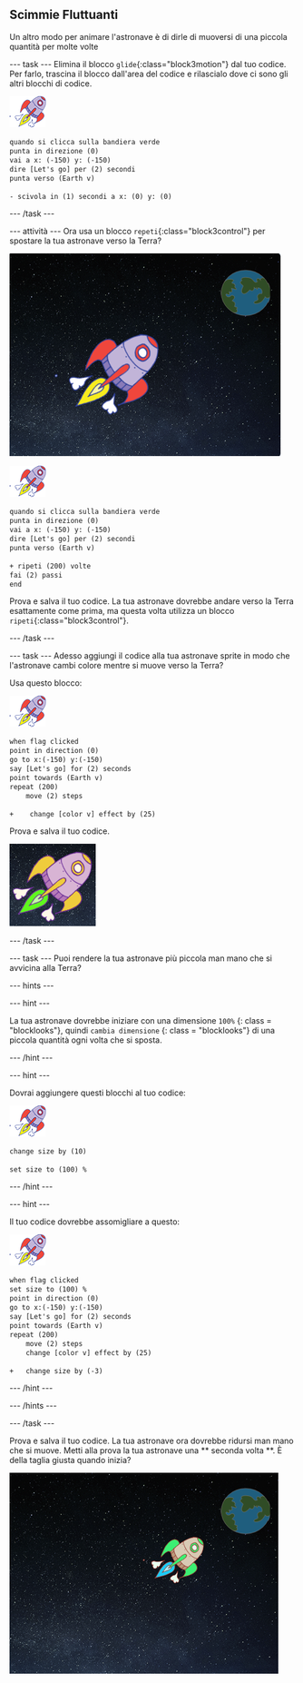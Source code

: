 ## Scimmie Fluttuanti

Un altro modo per animare l'astronave è di dirle di muoversi di una piccola quantità per molte volte

\--- task \--- Elimina il blocco `glide`{:class="block3motion"} dal tuo codice. Per farlo, trascina il blocco dall'area del codice e rilascialo dove ci sono gli altri blocchi di codice.

![Sprite 'Spaceship'](images/sprite-spaceship.png)

```blocks3
quando si clicca sulla bandiera verde
punta in direzione (0)
vai a x: (-150) y: (-150)
dire [Let's go] per (2) secondi
punta verso (Earth v)

- scivola in (1) secondi a x: (0) y: (0)
```

\--- /task \---

\--- attività \--- Ora usa un blocco `repeti`{:class="block3control"} per spostare la tua astronave verso la Terra?

![Testare l'animazione di un'astronave](images/space-animate-stage.png)

![Sprite 'Spaceship'](images/sprite-spaceship.png)

```blocks3
quando si clicca sulla bandiera verde
punta in direzione (0)
vai a x: (-150) y: (-150)
dire [Let's go] per (2) secondi
punta verso (Earth v)

+ ripeti (200) volte 
fai (2) passi
end
```

Prova e salva il tuo codice. La tua astronave dovrebbe andare verso la Terra esattamente come prima, ma questa volta utilizza un blocco `ripeti`{:class="block3control"}.

\--- /task \---

\--- task \--- Adesso aggiungi il codice alla tua astronave sprite in modo che l'astronave cambi colore mentre si muove verso la Terra?

Usa questo blocco:

![Sprite 'Spaceship'](images/sprite-spaceship.png)

```blocks3
when flag clicked
point in direction (0)
go to x:(-150) y:(-150)
say [Let's go] for (2) seconds
point towards (Earth v)
repeat (200)
    move (2) steps

+    change [color v] effect by (25)
```

Prova e salva il tuo codice.

![Testare un'astronave che cambia colore](images/space-colour-test.png)

\--- /task \---

\--- task \--- Puoi rendere la tua astronave più piccola man mano che si avvicina alla Terra?

\--- hints \---

\--- hint \---

La tua astronave dovrebbe iniziare con una dimensione ` 100% ` {: class = "blocklooks"}, quindi ` cambia dimensione ` {: class = "blocklooks"} di una piccola quantità ogni volta che si sposta.

\--- /hint \---

\--- hint \---

Dovrai aggiungere questi blocchi al tuo codice:

![Sprite 'Spaceship'](images/sprite-spaceship.png)

```blocks3
change size by (10)

set size to (100) %
```

\--- /hint \---

\--- hint \---

Il tuo codice dovrebbe assomigliare a questo:

![Sprite 'Spaceship'](images/sprite-spaceship.png)

```blocks3
when flag clicked
set size to (100) %
point in direction (0)
go to x:(-150) y:(-150)
say [Let's go] for (2) seconds
point towards (Earth v)
repeat (200)
    move (2) steps
    change [color v] effect by (25)

+   change size by (-3)
```

\--- /hint \---

\--- /hints \---

\--- /task \---

Prova e salva il tuo codice. La tua astronave ora dovrebbe ridursi man mano che si muove. Metti alla prova la tua astronave una ** seconda volta **. È della taglia giusta quando inizia?

![Testare un'astronave che si rimpicciolisce](images/space-size-test.png)